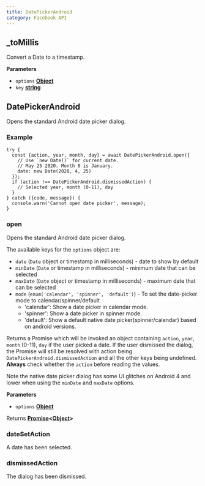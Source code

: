 ```yaml
---
title: DatePickerAndroid
category: Facebook API
---
```

<!-- Generated by documentation.js. Update this documentation by updating the source code. -->

## \_toMillis

Convert a Date to a timestamp.

**Parameters**

-   `options` **[Object](https://developer.mozilla.org/en-US/docs/Web/JavaScript/Reference/Global_Objects/Object)** 
-   `key` **[string](https://developer.mozilla.org/en-US/docs/Web/JavaScript/Reference/Global_Objects/String)** 

## DatePickerAndroid

Opens the standard Android date picker dialog.

### Example

    try {
      const {action, year, month, day} = await DatePickerAndroid.open({
        // Use `new Date()` for current date.
        // May 25 2020. Month 0 is January.
        date: new Date(2020, 4, 25)
      });
      if (action !== DatePickerAndroid.dismissedAction) {
        // Selected year, month (0-11), day
      }
    } catch ({code, message}) {
      console.warn('Cannot open date picker', message);
    }

### open

Opens the standard Android date picker dialog.

The available keys for the `options` object are:

-   `date` (`Date` object or timestamp in milliseconds) - date to show by default
-   `minDate` (`Date` or timestamp in milliseconds) - minimum date that can be selected
-   `maxDate` (`Date` object or timestamp in milliseconds) - maximum date that can be selected
-   `mode` (`enum('calendar', 'spinner', 'default')`) - To set the date-picker mode to calendar/spinner/default
    -   'calendar': Show a date picker in calendar mode.
    -   'spinner': Show a date picker in spinner mode.
    -   'default': Show a default native date picker(spinner/calendar) based on android versions.

Returns a Promise which will be invoked an object containing `action`, `year`, `month` (0-11),
`day` if the user picked a date. If the user dismissed the dialog, the Promise will
still be resolved with action being `DatePickerAndroid.dismissedAction` and all the other keys
being undefined. **Always** check whether the `action` before reading the values.

Note the native date picker dialog has some UI glitches on Android 4 and lower
when using the `minDate` and `maxDate` options.

**Parameters**

-   `options` **[Object](https://developer.mozilla.org/en-US/docs/Web/JavaScript/Reference/Global_Objects/Object)** 

Returns **[Promise](https://developer.mozilla.org/en-US/docs/Web/JavaScript/Reference/Global_Objects/Promise)&lt;[Object](https://developer.mozilla.org/en-US/docs/Web/JavaScript/Reference/Global_Objects/Object)>** 

### dateSetAction

A date has been selected.

### dismissedAction

The dialog has been dismissed.
